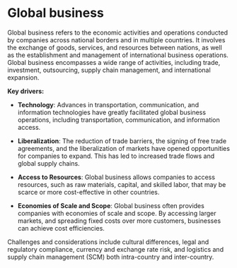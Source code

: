 # Global business

Global business refers to the economic activities and operations conducted by companies across national borders and in multiple countries. It involves the exchange of goods, services, and resources between nations, as well as the establishment and management of international business operations. Global business encompasses a wide range of activities, including trade, investment, outsourcing, supply chain management, and international expansion.

**Key drivers:**

* **Technology**: Advances in transportation, communication, and information technologies have greatly facilitated global business operations, including transportation, communication, and information access.

* **Liberalization**: The reduction of trade barriers, the signing of free trade agreements, and the liberalization of markets have opened opportunities for companies to expand. This has led to increased trade flows and global supply chains.

* **Access to Resources**: Global business allows companies to access resources, such as raw materials, capital, and skilled labor, that may be scarce or more cost-effective in other countries.

* **Economies of Scale and Scope**: Global business often provides companies with economies of scale and scope. By accessing larger markets, and spreading fixed costs over more customers, businesses can achieve cost efficiencies.

Challenges and considerations include cultural differences, legal and regulatory compliance, currency and exchange rate risk, and logistics and supply chain management (SCM) both intra-country and inter-country.

